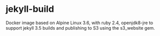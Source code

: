 # jekyll-build

Docker image based on Alpine Linux 3.6, with ruby 2.4, openjdk8-jre to support jekyll 3.5 builds and publishing to S3 using the s3_website gem.
